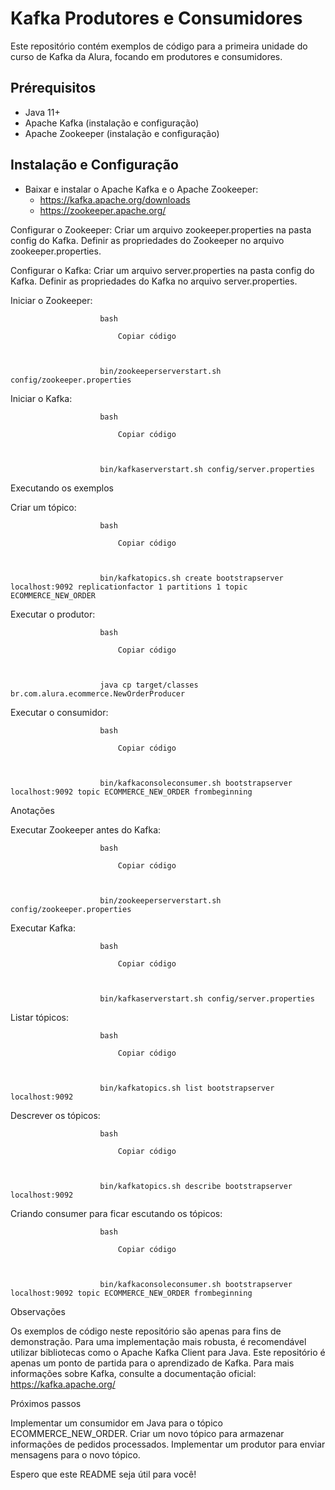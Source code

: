 # Kafka  Produtores e Consumidores  
Este repositório contém exemplos de código para a primeira unidade do curso de Kafka da Alura, focando em produtores e consumidores.

## Prérequisitos
  - Java 11+  
  - Apache Kafka (instalação e configuração)  
  - Apache Zookeeper (instalação e configuração)  

## Instalação e Configuração  
  - Baixar e instalar o Apache Kafka e o Apache Zookeeper:  
    - https://kafka.apache.org/downloads
    - https://zookeeper.apache.org/


Configurar o Zookeeper:
Criar um arquivo zookeeper.properties na pasta config do Kafka.
Definir as propriedades do Zookeeper no arquivo zookeeper.properties.


Configurar o Kafka:
Criar um arquivo server.properties na pasta config do Kafka.
Definir as propriedades do Kafka no arquivo server.properties.


Iniciar o Zookeeper:
                 
                    
                        bash
                        
                            Copiar código
                        
                    
                    
                        bin/zookeeperserverstart.sh config/zookeeper.properties
                    
                
        
Iniciar o Kafka:
                 
                    
                        bash
                        
                            Copiar código
                        
                    
                    
                        bin/kafkaserverstart.sh config/server.properties
                    
                
        

Executando os exemplos

Criar um tópico:
                 
                    
                        bash
                        
                            Copiar código
                        
                    
                    
                        bin/kafkatopics.sh create bootstrapserver localhost:9092 replicationfactor 1 partitions 1 topic ECOMMERCE_NEW_ORDER
                    
                
        
Executar o produtor:
                 
                    
                        bash
                        
                            Copiar código
                        
                    
                    
                        java cp target/classes br.com.alura.ecommerce.NewOrderProducer
                    
                
        
Executar o consumidor:
                 
                    
                        bash
                        
                            Copiar código
                        
                    
                    
                        bin/kafkaconsoleconsumer.sh bootstrapserver localhost:9092 topic ECOMMERCE_NEW_ORDER frombeginning
                    
                
        

Anotações

Executar Zookeeper antes do Kafka:
                 
                    
                        bash
                        
                            Copiar código
                        
                    
                    
                        bin/zookeeperserverstart.sh config/zookeeper.properties
                    
                
        
Executar Kafka:
                 
                    
                        bash
                        
                            Copiar código
                        
                    
                    
                        bin/kafkaserverstart.sh config/server.properties
                    
                
        
Listar tópicos:
                 
                    
                        bash
                        
                            Copiar código
                        
                    
                    
                        bin/kafkatopics.sh list bootstrapserver localhost:9092
                    
                
        
Descrever os tópicos:
                 
                    
                        bash
                        
                            Copiar código
                        
                    
                    
                        bin/kafkatopics.sh describe bootstrapserver localhost:9092
                    
                
        
Criando consumer para ficar escutando os tópicos:
                 
                    
                        bash
                        
                            Copiar código
                        
                    
                    
                        bin/kafkaconsoleconsumer.sh bootstrapserver localhost:9092 topic ECOMMERCE_NEW_ORDER frombeginning
                    
                
        

Observações

Os exemplos de código neste repositório são apenas para fins de demonstração.
Para uma implementação mais robusta, é recomendável utilizar bibliotecas como o Apache Kafka Client para Java.
Este repositório é apenas um ponto de partida para o aprendizado de Kafka. 
Para mais informações sobre Kafka, consulte a documentação oficial: https://kafka.apache.org/

Próximos passos

Implementar um consumidor em Java para o tópico ECOMMERCE_NEW_ORDER.
Criar um novo tópico para armazenar informações de pedidos processados.
Implementar um produtor para enviar mensagens para o novo tópico.

Espero que este README seja útil para você! 
